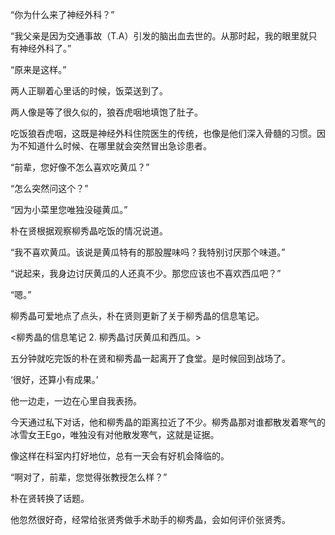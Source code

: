 “你为什么来了神经外科？”

“我父亲是因为交通事故（T.A）引发的脑出血去世的。从那时起，我的眼里就只有神经外科了。”

“原来是这样。”

两人正聊着心里话的时候，饭菜送到了。

两人像是等了很久似的，狼吞虎咽地填饱了肚子。

吃饭狼吞虎咽，这既是神经外科住院医生的传统，也像是他们深入骨髓的习惯。因为不知道什么时候、在哪里就会突然冒出急诊患者。

“前辈，您好像不怎么喜欢吃黄瓜？”

“怎么突然问这个？”

“因为小菜里您唯独没碰黄瓜。”

朴在贤根据观察柳秀晶吃饭的情况说道。

“我不喜欢黄瓜。该说是黄瓜特有的那股腥味吗？我特别讨厌那个味道。”

“说起来，我身边讨厌黄瓜的人还真不少。那您应该也不喜欢西瓜吧？”

“嗯。”

柳秀晶可爱地点了点头，朴在贤则更新了关于柳秀晶的信息笔记。

<柳秀晶的信息笔记 2. 柳秀晶讨厌黄瓜和西瓜。>

五分钟就吃完饭的朴在贤和柳秀晶一起离开了食堂。是时候回到战场了。

‘很好，还算小有成果。’

他一边走，一边在心里自我表扬。

今天通过私下对话，他和柳秀晶的距离拉近了不少。柳秀晶那对谁都散发着寒气的冰雪女王Ego，唯独没有对他散发寒气，这就是证据。

像这样在科室内打好地位，总有一天会有好机会降临的。

“啊对了，前辈，您觉得张教授怎么样？”

朴在贤转换了话题。

他忽然很好奇，经常给张贤秀做手术助手的柳秀晶，会如何评价张贤秀。